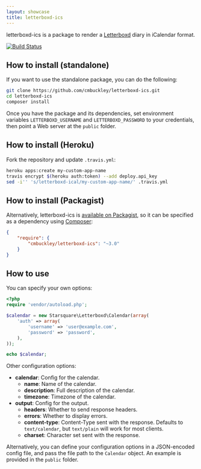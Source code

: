 ```yaml
---
layout: showcase
title: letterboxd-ics
---
```


letterboxd-ics is a package to render a [Letterboxd](http://letterboxd.com)
diary in iCalendar format.

[![Build Status](https://api.travis-ci.org/cmbuckley/letterboxd-ics.svg)](https://travis-ci.org/cmbuckley/letterboxd-ics)

## How to install (standalone)

If you want to use the standalone package, you can do the following:

```bash
git clone https://github.com/cmbuckley/letterboxd-ics.git
cd letterboxd-ics
composer install
```

Once you have the package and its dependencies, set environment variables
`LETTERBOXD_USERNAME` and `LETTERBOXD_PASSWORD` to your credentials, then point
a Web server at the `public` folder.

## How to install (Heroku)

Fork the repository and update `.travis.yml`:

```bash
heroku apps:create my-custom-app-name
travis encrypt $(heroku auth:token) --add deploy.api_key
sed -i'' 's/letterboxd-ical/my-custom-app-name/' .travis.yml
```

## How to install (Packagist)

Alternatively, letterboxd-ics is [available on Packagist](https://packagist.org/packages/cmbuckley/letterboxd-ics),
so it can be specified as a dependency using [Composer](http://getcomposer.org):

```json
{
    "require": {
        "cmbuckley/letterboxd-ics": "~3.0"
    }
}
```

## How to use

You can specify your own options:

```php
<?php
require 'vendor/autoload.php';

$calendar = new Starsquare\Letterboxd\Calendar(array(
    'auth' => array(
        'username' => 'user@example.com',
        'password' => 'password',
    ),
));

echo $calendar;
```

Other configuration options:

* **calendar**: Config for the calendar.
    * **name**: Name of the calendar.
    * **description**: Full description of the calendar.
    * **timezone**: Timezone of the calendar.
* **output**: Config for the output.
    * **headers**: Whether to send response headers.
    * **errors**: Whether to display errors.
    * **content-type**: Content-Type sent with the response. Defaults to
      `text/calendar`, but `text/plain` will work for most clients.
    * **charset**: Character set sent with the response.

Alternatively, you can define your configuration options in a JSON-encoded
config file, and pass the file path to the `Calendar` object. An example is
provided in the `public` folder.
